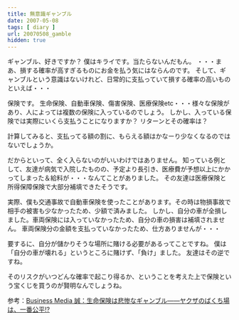 ```yaml
---
title: 無意識ギャンブル
date: 2007-05-08
tags: [ diary ]
url: 20070508_gamble
hidden: true
---
```

ギャンブル、好きですか？
僕はキライです。当たらないんだもん。
・・・まあ、損する確率が高すぎるものにお金を払う気にはならんのです。
そして、ギャンブルという意識はないけれど、日常的に支払っていて損する確率の高いものといえば・・・
<!--more-->
保険です。
生命保険、自動車保険、傷害保険、医療保険etc・・・様々な保険があり、人によっては複数の保険に入っているのでしょう。
しかし、入っている保険では実際にいくら支払うことになりますか？
リターンとその確率は？

計算してみると、支払ってる額の割に、もらえる額はかなーり少なくなるのではないでしょうか。

だからといって、全く入らないのがいいわけではありません。
知っている例として、友達が病気で入院したものの、予定より長引き、医療費が予想以上にかかってしまった＆給料が・・・なんてことがありました。
その友達は医療保険と所得保障保険で大部分補填できたそうです。

実際、僕も交通事故で自動車保険を使ったことがあります。その時は物損事故で相手の被害も少なかったため、少額で済みました。
しかし、自分の車が全損しました。車両保険には入っていなかったため、自分の車の損害は補填されません。
車両保険分の金額を支払っていなかったため、仕方ありませんが・・・

要するに、自分が儲かりそうな場所に賭ける必要があるってことですね。
僕は「自分の車が壊れる」というところに賭けず、「負け」ました。
友達はその逆ですね。

そのリスクがいつどんな確率で起こり得るか、ということを考えた上で保険という宝くじを買うのが賢明なんでしょうね。

参考：<a href="http://bizmakoto.jp/makoto/articles/0705/08/news007.html">Business Media 誠：生命保険は悲惨なギャンブル――ヤクザのばくち場は、一番公平!?</a>

